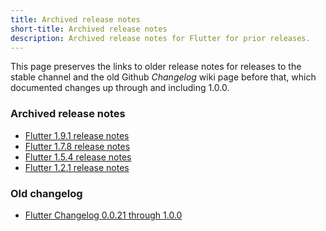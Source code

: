 ```yaml
---
title: Archived release notes
short-title: Archived release notes
description: Archived release notes for Flutter for prior releases.
---
```


This page preserves the links to older release notes for releases to the stable
channel and the old Github _Changelog_ wiki page before that, which documented
changes up through and including 1.0.0.

### Archived release notes

* [Flutter 1.9.1 release notes][1.9.1]
* [Flutter 1.7.8 release notes][1.7.8]
* [Flutter 1.5.4 release notes][1.5.4]
* [Flutter 1.2.1 release notes][1.2.1]

### Old changelog

* [Flutter Changelog 0.0.21 through 1.0.0][0.0.21]

[0.0.21]: release-notes/release-notes-0.0.21-1.0.0
[1.9.1]: release-notes/release-notes-1.9.1
[1.7.8]: release-notes/release-notes-1.7.8
[1.5.4]: release-notes/release-notes-1.5.4
[1.2.1]: release-notes/release-notes-1.2.1
